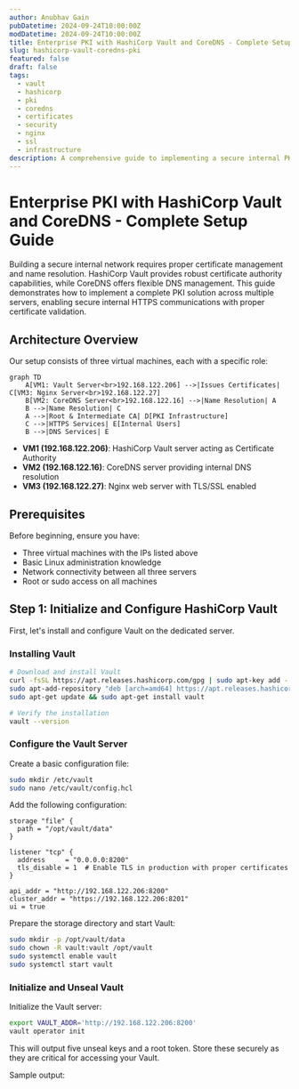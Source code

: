 ```yaml
---
author: Anubhav Gain
pubDatetime: 2024-09-24T10:00:00Z
modDatetime: 2024-09-24T10:00:00Z
title: Enterprise PKI with HashiCorp Vault and CoreDNS - Complete Setup Guide
slug: hashicorp-vault-coredns-pki
featured: false
draft: false
tags:
  - vault
  - hashicorp
  - pki
  - coredns
  - certificates
  - security
  - nginx
  - ssl
  - infrastructure
description: A comprehensive guide to implementing a secure internal PKI infrastructure using HashiCorp Vault as a certificate authority with root and intermediate CAs, integrated with CoreDNS for service discovery and Nginx for HTTPS services.
---
```


# Enterprise PKI with HashiCorp Vault and CoreDNS - Complete Setup Guide

Building a secure internal network requires proper certificate management and name resolution. HashiCorp Vault provides robust certificate authority capabilities, while CoreDNS offers flexible DNS management. This guide demonstrates how to implement a complete PKI solution across multiple servers, enabling secure internal HTTPS communications with proper certificate validation.

## Architecture Overview

Our setup consists of three virtual machines, each with a specific role:

```mermaid
graph TD
    A[VM1: Vault Server<br>192.168.122.206] -->|Issues Certificates| C[VM3: Nginx Server<br>192.168.122.27]
    B[VM2: CoreDNS Server<br>192.168.122.16] -->|Name Resolution| A
    B -->|Name Resolution| C
    A -->|Root & Intermediate CA| D[PKI Infrastructure]
    C -->|HTTPS Services| E[Internal Users]
    B -->|DNS Services| E
```

- **VM1 (192.168.122.206)**: HashiCorp Vault server acting as Certificate Authority
- **VM2 (192.168.122.16)**: CoreDNS server providing internal DNS resolution
- **VM3 (192.168.122.27)**: Nginx web server with TLS/SSL enabled

## Prerequisites

Before beginning, ensure you have:

- Three virtual machines with the IPs listed above
- Basic Linux administration knowledge
- Network connectivity between all three servers
- Root or sudo access on all machines

## Step 1: Initialize and Configure HashiCorp Vault

First, let's install and configure Vault on the dedicated server.

### Installing Vault

```bash
# Download and install Vault
curl -fsSL https://apt.releases.hashicorp.com/gpg | sudo apt-key add -
sudo apt-add-repository "deb [arch=amd64] https://apt.releases.hashicorp.com $(lsb_release -cs) main"
sudo apt-get update && sudo apt-get install vault

# Verify the installation
vault --version
```

### Configure the Vault Server

Create a basic configuration file:

```bash
sudo mkdir /etc/vault
sudo nano /etc/vault/config.hcl
```

Add the following configuration:

```hcl
storage "file" {
  path = "/opt/vault/data"
}

listener "tcp" {
  address     = "0.0.0.0:8200"
  tls_disable = 1  # Enable TLS in production with proper certificates
}

api_addr = "http://192.168.122.206:8200"
cluster_addr = "https://192.168.122.206:8201"
ui = true
```

Prepare the storage directory and start Vault:

```bash
sudo mkdir -p /opt/vault/data
sudo chown -R vault:vault /opt/vault
sudo systemctl enable vault
sudo systemctl start vault
```

### Initialize and Unseal Vault

Initialize the Vault server:

```bash
export VAULT_ADDR='http://192.168.122.206:8200'
vault operator init
```

This will output five unseal keys and a root token. Store these securely as they are critical for accessing your Vault.

Sample output:
